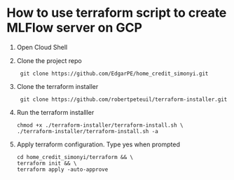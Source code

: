 # How to use terraform script to create MLFlow server on GCP

1. Open Cloud Shell
2. Clone the project repo

        
        git clone https://github.com/EdgarPE/home_credit_simonyi.git
        
3. Clone the terraform installer
        
        git clone https://github.com/robertpeteuil/terraform-installer.git
        
4. Run the terraform installler
    ```
    chmod +x ./terraform-installer/terraform-install.sh \
    ./terraform-installer/terraform-install.sh -a
    ```
6. Apply terraform configuration. Type yes when prompted
    ```
    cd home_credit_simonyi/terraform && \
    terraform init && \
    terraform apply -auto-approve
    ```

